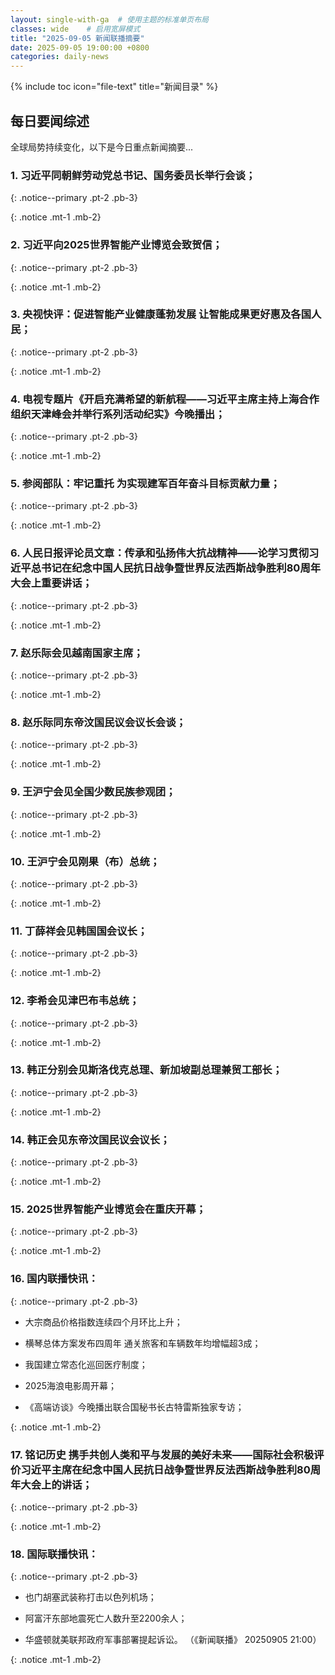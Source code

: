 ```yaml
---
layout: single-with-ga  # 使用主题的标准单页布局
classes: wide    # 启用宽屏模式
title: "2025-09-05 新闻联播摘要"
date: 2025-09-05 19:00:00 +0800
categories: daily-news
---
```


{% include toc icon="file-text" title="新闻目录" %}
   
## 每日要闻综述

全球局势持续变化，以下是今日重点新闻摘要...

### 1. 习近平同朝鲜劳动党总书记、国务委员长举行会谈； 

{: .notice--primary .pt-2 .pb-3}

{: .notice .mt-1 .mb-2}

### 2. 习近平向2025世界智能产业博览会致贺信； 

{: .notice--primary .pt-2 .pb-3}

{: .notice .mt-1 .mb-2}

### 3. 央视快评：促进智能产业健康蓬勃发展 让智能成果更好惠及各国人民； 

{: .notice--primary .pt-2 .pb-3}

{: .notice .mt-1 .mb-2}

### 4. 电视专题片《开启充满希望的新航程——习近平主席主持上海合作组织天津峰会并举行系列活动纪实》今晚播出； 

{: .notice--primary .pt-2 .pb-3}

{: .notice .mt-1 .mb-2}

### 5. 参阅部队：牢记重托 为实现建军百年奋斗目标贡献力量； 

{: .notice--primary .pt-2 .pb-3}

{: .notice .mt-1 .mb-2}

### 6. 人民日报评论员文章：传承和弘扬伟大抗战精神——论学习贯彻习近平总书记在纪念中国人民抗日战争暨世界反法西斯战争胜利80周年大会上重要讲话； 

{: .notice--primary .pt-2 .pb-3}

{: .notice .mt-1 .mb-2}

### 7. 赵乐际会见越南国家主席； 

{: .notice--primary .pt-2 .pb-3}

{: .notice .mt-1 .mb-2}

### 8. 赵乐际同东帝汶国民议会议长会谈； 

{: .notice--primary .pt-2 .pb-3}

{: .notice .mt-1 .mb-2}

### 9. 王沪宁会见全国少数民族参观团； 

{: .notice--primary .pt-2 .pb-3}

{: .notice .mt-1 .mb-2}

### 10. 王沪宁会见刚果（布）总统； 

{: .notice--primary .pt-2 .pb-3}

{: .notice .mt-1 .mb-2}

### 11. 丁薛祥会见韩国国会议长； 

{: .notice--primary .pt-2 .pb-3}

{: .notice .mt-1 .mb-2}

### 12. 李希会见津巴布韦总统； 

{: .notice--primary .pt-2 .pb-3}

{: .notice .mt-1 .mb-2}

### 13. 韩正分别会见斯洛伐克总理、新加坡副总理兼贸工部长； 

{: .notice--primary .pt-2 .pb-3}

{: .notice .mt-1 .mb-2}

### 14. 韩正会见东帝汶国民议会议长； 

{: .notice--primary .pt-2 .pb-3}

{: .notice .mt-1 .mb-2}

### 15. 2025世界智能产业博览会在重庆开幕； 

{: .notice--primary .pt-2 .pb-3}

{: .notice .mt-1 .mb-2}

### 16. 国内联播快讯： 

{: .notice--primary .pt-2 .pb-3}

- 大宗商品价格指数连续四个月环比上升；

- 横琴总体方案发布四周年 通关旅客和车辆数年均增幅超3成；

- 我国建立常态化巡回医疗制度；

- 2025海浪电影周开幕；

- 《高端访谈》今晚播出联合国秘书长古特雷斯独家专访；

{: .notice .mt-1 .mb-2}

### 17. 铭记历史 携手共创人类和平与发展的美好未来——国际社会积极评价习近平主席在纪念中国人民抗日战争暨世界反法西斯战争胜利80周年大会上的讲话； 

{: .notice--primary .pt-2 .pb-3}

{: .notice .mt-1 .mb-2}

### 18. 国际联播快讯： 

{: .notice--primary .pt-2 .pb-3}

- 也门胡塞武装称打击以色列机场；

- 阿富汗东部地震死亡人数升至2200余人；

- 华盛顿就美联邦政府军事部署提起诉讼。 （《新闻联播》 20250905 21:00）

{: .notice .mt-1 .mb-2}